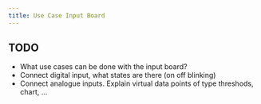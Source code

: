```yaml
---
title: Use Case Input Board
---
```


## TODO

- What use cases can be done with the input board?
- Connect digital input, what states are there (on off blinking)
- Connect analogue inputs. Explain virtual data points of type threshods, chart, ...
